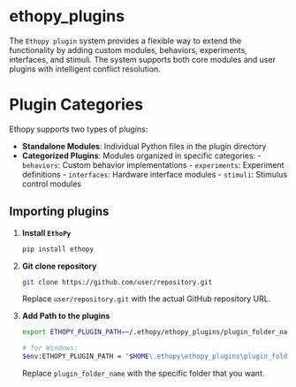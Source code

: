 # ethopy_plugins

The `Ethopy plugin` system provides a flexible way to extend the functionality by adding custom modules, behaviors, experiments, interfaces, and stimuli. The system supports both core modules and user plugins with intelligent conflict resolution.

# Plugin Categories

Ethopy supports two types of plugins:

- **Standalone Modules**: Individual Python files in the plugin directory
- **Categorized Plugins**: Modules organized in specific categories: 
      -  `behaviors`: Custom behavior implementations 
      - `experiments`: Experiment definitions 
      - `interfaces`: Hardware interface modules 
      - `stimuli`: Stimulus control modules


## Importing plugins

1. **Install `EthoPy`**

    ```bash
    pip install ethopy
    ```

2. **Git clone repository**

   ```bash
   git clone https://github.com/user/repository.git
   ```

   Replace `user/repository.git` with the actual GitHub repository URL.

3. **Add Path to the plugins**

   ```bash
   export ETHOPY_PLUGIN_PATH=~/.ethopy/ethopy_plugins/plugin_folder_name

   # for Windows:
   $env:ETHOPY_PLUGIN_PATH = "$HOME\.ethopy\ethopy_plugins\plugin_folder_name"
   ```
   Replace `plugin_folder_name` with the specific folder that you want.   
